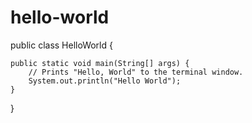 # hello-world

public class HelloWorld {

    public static void main(String[] args) {
        // Prints "Hello, World" to the terminal window.
        System.out.println("Hello World");
    }

}
